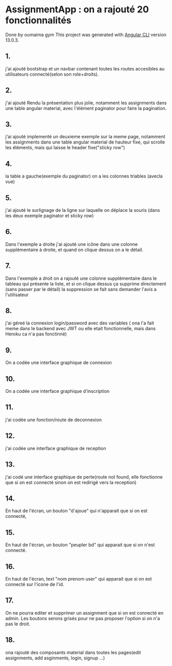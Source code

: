 # AssignmentApp : on a rajouté 20 fonctionnalités
Done by oumaima gym
This project was generated with [Angular CLI](https://github.com/angular/angular-cli) version 13.0.3.

## 1.
j'ai ajouté bootstrap et un navbar contenant toutes les routes accesibles au utilisateurs connecté(selon son role+droits).
## 2.
j'ai ajouté Rendu la présentation plus jolie, notamment  les assignments dans une table angular material, avec l'élément paginator pour faire la pagination.
## 3.
j'ai ajouté implementé un deuxieme exemple sur la meme page, notamment  les assignments dans une table angular material de hauteur fixe, qui scrolle les éléments, mais qui laisse le header fixe("sticky row")
## 4.
 la table a gauche(exemple du paginator) on a les colonnes triables (avecla vue)
## 5.
j'ai ajouté le surlignage de la ligne sur laquelle on déplace la souris (dans les deux exemple paginator et sticky row)
## 6.
Dans l'exemple  a droite j'ai ajouté une icône dans une colonne supplémentaire à droite, et quand on clique dessus on a le détail. 
## 7.
Dans l'exemple  a droit on a rajouté une colonne supplémentaire dans le tableau qui présente la liste, et si on clique dessus ça supprime directement (sans passer par le détail) la suppression se fait sans demander l'avis a l'utilisateur
## 8.
j'ai géreé la connexion login/password avec des variables ( ona l'a fait meme dans le backend avec JWT ou elle etait fonctionnelle, mais dans Heroku ca n'a pas fonctinné)
## 9.
On a codée une interface graphique de connexion
## 10.
On a codée une interface graphique d'inscription
## 11.
j'ai codée une fonction/route  de deconnexion
## 12.
j'ai codée une interface graphique de reception
## 13.
j'ai codé une interface graphique de perte(route not found, elle fonctionne que si on est connecté sinon on est redirigé vers la reception)
## 14.
En haut de l'écran, un bouton "d'ajoue" qui n'apparait que si on est connecté, 
## 15.
En haut de l'écran, un bouton "peupler bd" qui apparait que si on n'est connecté. 
## 16.
En haut de l'écran, text "nom prenom user" qui apparait que si on est connecté sur l'icone de l'id. 
## 17.
On ne pourra editer et supprimer un assignment que si on est connecté en admin. Les boutons serons grisés pour ne pas proposer l'option si on n'a pas le droit. 
## 18.
ona rajouté des composants material dans toutes les pages(edit assignments, add asginments, login, signup ...)
